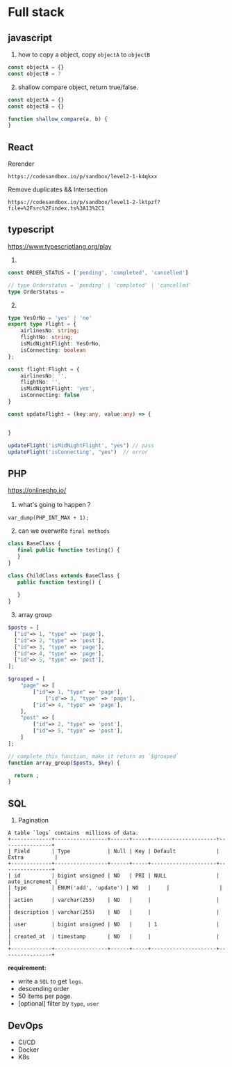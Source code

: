 # Full stack

## javascript

1. how to copy a object, copy `objectA` to `objectB`
```javascript
const objectA = {}
const objectB = ?
```

2. shallow compare object, return true/false.
```javascript
const objectA = {}
const objectB = {}

function shallow_compare(a, b) {
}
```

## React

Rerender
```
https://codesandbox.io/p/sandbox/level2-1-k4qkxx
```

Remove duplicates && Intersection
```
https://codesandbox.io/p/sandbox/level1-2-lktpzf?file=%2Fsrc%2Findex.ts%3A13%2C1
```

## typescript

https://www.typescriptlang.org/play

1. 
```typescript
const ORDER_STATUS = ['pending', 'completed', 'cancelled']

// type Orderstatus = 'pending' | 'completed' | 'cancelled'
type OrderStatus = 

```

2. 
```typescript
type YesOrNo = 'yes' | 'no'
export type Flight = {
	airlinesNo: string;
	flightNo: string;
	isMidNightFlight: YesOrNo,
	isConnecting: boolean
};

const flight:Flight = {
	airlinesNo: '',
	flightNo: '',
	isMidNightFlight: 'yes',
	isConnecting: false
}

const updateFlight = (key:any, value:any) => {


}

updateFlight('isMidNightFlight', "yes") // pass
updateFlight('isConnecting', "yes")  // error
```


## PHP

https://onlinephp.io/

1. what's going to happen？
```
var_dump(PHP_INT_MAX + 1);
```

2. can we overwrite `final methods`
```php
class BaseClass {
   final public function testing() { 
   }
}

class ChildClass extends BaseClass {
   public function testing() {
        
   }
}
```

3. array group
```php
$posts = [
  ["id"=> 1, "type" => 'page'],
  ["id"=> 2, "type" => 'post'],
  ["id"=> 3, "type" => 'page'],
  ["id"=> 4, "type" => 'page'],
  ["id"=> 5, "type" => 'post'],
];

$grouped = [
	"page" => [
		["id"=> 1, "type" => 'page'], 
      		["id"=> 3, "type" => 'page'],
		["id"=> 4, "type" => 'page'], 
   	],
   	"post" => [
		["id"=> 2, "type" => 'post'],
   		["id"=> 5, "type" => 'post'],
   	]
];

// complete this function, make it return as `$grouped`
function array_group($posts, $key) {

  return ;
}

```

## SQL

1. Pagination

```
A table `logs` contains  millions of data.
+-------------+-----------------+------+-----+---------------------+----------------+
| Field       | Type            | Null | Key | Default             | Extra          |
+-------------+-----------------+------+-----+---------------------+----------------+
| id          | bigint unsigned | NO   | PRI | NULL                | auto_increment |
| type        | ENUM('add', 'update') | NO   |     | 	    	    |                |
| action      | varchar(255)    | NO   |     |                     |                |
| description | varchar(255)    | NO   |     |                     |                |
| user        | bigint unsigned | NO   |     | 1                   |                |
| created_at  | timestamp       | NO   |     |                     |                |
+-------------+-----------------+------+-----+---------------------+----------------+
```

**requirement:**
- write a `SQL` to get `logs`.
- descending order
- 50 items per page.
- [optional] filter by `type`, `user`

## DevOps
- CI/CD
- Docker
- K8s
